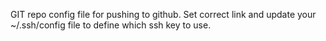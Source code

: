 GIT repo config file for pushing to github. Set correct link and update your ~/.ssh/config file to define which ssh key to use.
